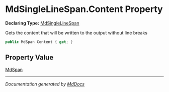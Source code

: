 # MdSingleLineSpan.Content Property

**Declaring Type:** [MdSingleLineSpan](../index.md)

Gets the content that will be written to the output without line breaks

```csharp
public MdSpan Content { get; }
```

## Property Value

[MdSpan](../../MdSpan/index.md)

___

*Documentation generated by [MdDocs](https://github.com/ap0llo/mddocs)*
